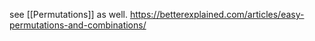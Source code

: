 see [[Permutations]] as well.
https://betterexplained.com/articles/easy-permutations-and-combinations/